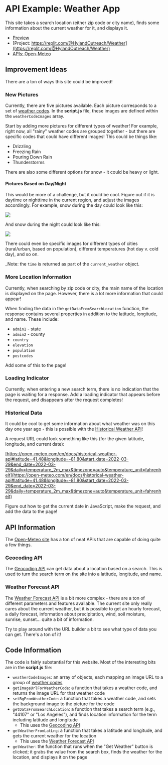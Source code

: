# API Example: Weather App
This site takes a search location (either zip code or city name), finds some information about the current weather for it, and displays it.

- [Preview](https://hylandtechclub.com/showcase/Web103/Weather/index.html)
- [Project: https://replit.com/@HylandOutreach/Weather](https://replit.com/@HylandOutreach/Weather)
- [APIs: Open-Meteo](https://open-meteo.com/)

## Improvement Ideas
There are a ton of ways this site could be improved!

### New Pictures
Currently, there are five pictures available. Each picture corresponds to a set of [weather codes](https://open-meteo.com/en/docs#weathervariables). In the **script.js** file, these images are defined within the `weatherCodeImages` array.

Start by adding more pictures for different types of weather! For example, right now, all "rainy" weather codes are grouped together - but there are specific codes that could have different images! This could be things like:

- Drizzling
- Freezing Rain
- Pouring Down Rain
- Thunderstorms

There are also some different options for snow - it could be heavy or light.

#### Pictures Based on Day/Night
This would be more of a challenge, but it could be cool. Figure out if it is daytime or nighttime in the current region, and adjust the images accordingly. For example, snow during the day could look like this:

![](../Assets/SnowFallDay.gif)

And snow during the night could look like this:

![](https://i.pinimg.com/originals/63/31/dc/6331dca048b6b595be53df8a279646a3.gif)

There could even be specific images for different types of cities (rural/urban, based on population), different temperatures (hot day v. cold day), and so on.

_Note: the `time` is returned as part of the `current_weather` object.

### More Location Information
Currently, when searching by zip code or city, the main name of the location is displayed on the page. However, there is a lot more information that could appear!

When finding the data in the `getDataFromSearchLocation` function, the response contains several properties in addition to the latitude, longitude, and name. These include:

- `admin1` - state
- `admin2` - county
- `country`
- `elevation`
- `population`
- `postcodes`

Add some of this to the page!

### Loading Indicator
Currently, when entering a new search term, there is no indication that the page is waiting for a response. Add a loading indicator that appears before the request, and disappears after the request completes!

### Historical Data
It could be cool to get some information about what weather was on this day one year ago - this is possible with the [Historical Weather API](https://open-meteo.com/en/docs/historical-weather-api#latitude=41.48&longitude=-81.80&start_date=2022-03-29&end_date=2022-03-29&daily=temperature_2m_max&timezone=auto&temperature_unit=fahrenheit)!

A request URL could look something like this (for the given latitude, longitude, and current date):

[https://open-meteo.com/en/docs/historical-weather-api#latitude=41.48&longitude=-81.80&start_date=2022-03-29&end_date=2022-03-29&daily=temperature_2m_max&timezone=auto&temperature_unit=fahrenheit](https://open-meteo.com/en/docs/historical-weather-api#latitude=41.48&longitude=-81.80&start_date=2022-03-29&end_date=2022-03-29&daily=temperature_2m_max&timezone=auto&temperature_unit=fahrenheit)

Figure out how to get the current date in JavaScript, make the request, and add the data to the page!

## API Information
The [Open-Meteo site](https://open-meteo.com/) has a ton of neat APIs that are capable of doing quite a few things.

### Geocoding API
The [Geocoding API](https://open-meteo.com/en/docs/geocoding-api) can get data about a location based on a search. This is used to turn the search term on the site into a latitude, longitude, and name.

### Weather Forecast API
The [Weather Forecast API](https://open-meteo.com/en/docs) is a bit more complex - there are a ton of different parameters and features available. The current site only really cares about the current weather, but it is possible to get an hourly forecast, a daily forecast, information about precipitation, wind, soil moisture, sunrise, sunset... quite a bit of information.

Try to play around with the URL builder a bit to see what type of data you can get. There's a ton of it!

## Code Information
The code is fairly substantial for this website. Most of the interesting bits are in the **script.js** file:

- `weatherCodeImages`: an array of objects, each mapping an image URL to a group of [weather codes](https://open-meteo.com/en/docs#weathervariables)
- `getImageUrlForWeatherCode`: a function that takes a weather code, and returns the image URL for that weather code
- `setBgFromWeatherCode`: a function that takes a weather code, and sets the background image to the picture for the code
- `getDataFromSearchLocation`: a function that takes a search term (e.g., "44107" or "Los Angeles"), and finds location information for the term including latitude and longitude
    - This uses the [Geocoding API](https://open-meteo.com/en/docs/geocoding-api)
- `getWeatherFromLatLng`: a function that takes a latitude and longitude, and gets the current weather for the location
    - This uses the [Weather Forecast API](https://open-meteo.com/en/docs)
- `getWeather`: the function that runs when the "Get Weather" button is clicked; it grabs the value from the search box, finds the weather for the location, and displays it on the page


